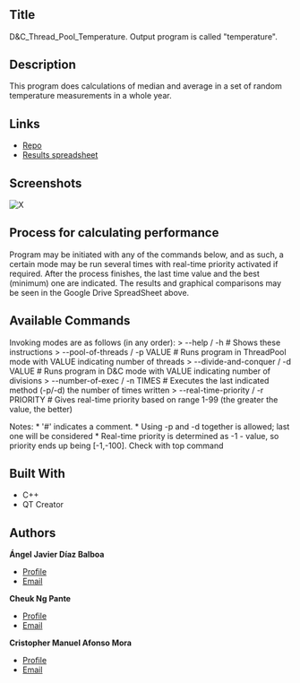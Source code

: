 <h1 align="center"><project-name></h1>

<p align="center"><project-description</p>

## Title
D&C_Thread_Pool_Temperature. Output program is called "temperature".

## Description

This program does calculations of median and average in a set of random temperature measurements in a whole year.

## Links

- [Repo](https://github.com/ull-esit-sistemas-operativos/2223-practica-dc-qtp-ac-pc-force-1.git "GitHub Repository")
- [Results spreadsheet](https://docs.google.com/spreadsheets/d/17xTmnpidKbTFIWEbRDqfGnBObK4pq8KJEpfwty7eSSQ/edit?skip_itp2_check=true#gid=0 "Google Drive SpreadSheet containing the results and graphical comparisons")

## Screenshots

![X](X.png "X")

## Process for calculating performance

Program may be initiated with any of the commands below, and as such, a certain mode may be run several times
with real-time priority activated if required. After the process finishes, the last time value and the best (minimum)
one are indicated. The results and graphical comparisons may be seen in the Google Drive SpreadSheet above.

## Available Commands

  Invoking modes are as follows (in any order):
    > --help / -h # Shows these instructions
    > --pool-of-threads / -p VALUE # Runs program in ThreadPool mode with VALUE indicating number of threads
    > --divide-and-conquer / -d VALUE # Runs program in D&C mode with VALUE indicating number of divisions
    > --number-of-exec / -n TIMES # Executes the last indicated method (-p/-d) the number of times written
    > --real-time-priority / -r PRIORITY # Gives real-time priority based on range 1-99 (the greater the value, the better)
  
  Notes: 
     * '#' indicates a comment. 
     * Using -p and -d together is allowed; last one will be considered
     * Real-time priority is determined as -1 - value, so priority ends up being [-1,-100]. Check with top command

## Built With

- C++
- QT Creator

## Authors

**Ángel Javier Díaz Balboa**

- [Profile](https://github.com/javierD7)
- [Email](mailto:alu0101432632@ull.edu.es?subject=Hi_there "Hi there!")

**Cheuk Ng Pante**

- [Profile](https://github.com/feichay10)
- [Email](mailto:alu0101364544@ull.edu.es@ull.edu.es?subject=Hi_there "Hi there!")

**Cristopher Manuel Afonso Mora**

- [Profile](https://github.com/CristopherAfonso)
- [Email](mailto:alu0101402031@ull.edu.es@ull.edu.es?subject=Hi_there "Hi there!")
